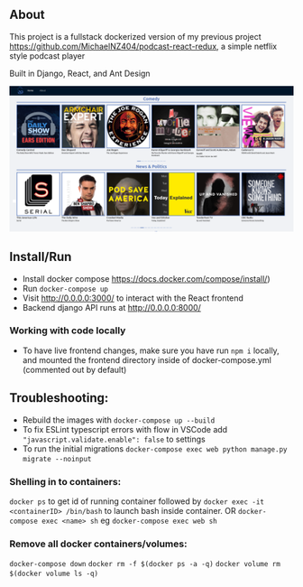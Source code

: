 ## About
This project is a fullstack dockerized version of my previous project https://github.com/MichaelNZ404/podcast-react-redux, a simple netflix style podcast player 

Built in Django, React, and Ant Design

![homepage](readme.png "Homepage")

## Install/Run
- Install docker compose https://docs.docker.com/compose/install/)
- Run `docker-compose up`
- Visit http://0.0.0.0:3000/ to interact with the React frontend
- Backend django API runs at http://0.0.0.0:8000/

### Working with code locally
- To have live frontend changes, make sure you have run `npm i` locally, and mounted the frontend directory inside of docker-compose.yml (commented out by    default)

## Troubleshooting:
- Rebuild the images with `docker-compose up --build`
- To fix ESLint typescript errors with flow in VSCode add `"javascript.validate.enable": false` to settings
- To run the initial migrations `docker-compose exec web python manage.py migrate --noinput`

### Shelling in to containers:
`docker ps` to get id of running container followed by `docker exec -it <containerID> /bin/bash` to launch bash inside container. 
OR
`docker-compose exec <name> sh` eg `docker-compose exec web sh`

### Remove all docker containers/volumes:
`docker-compose down` 
`docker rm -f $(docker ps -a -q)`
`docker volume rm $(docker volume ls -q)`